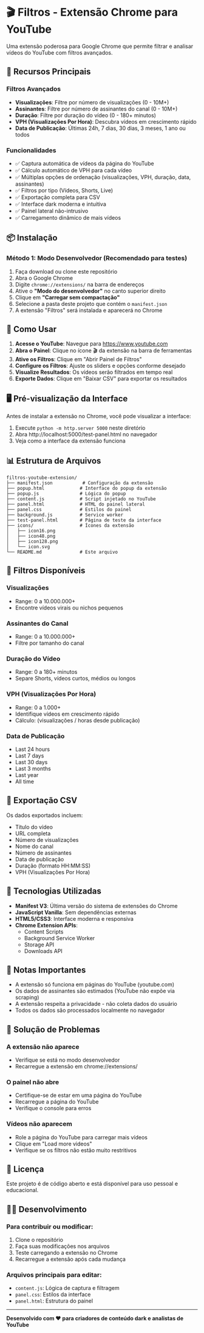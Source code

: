 # 🎬 Filtros - Extensão Chrome para YouTube

Uma extensão poderosa para Google Chrome que permite filtrar e analisar vídeos do YouTube com filtros avançados.

## 🚀 Recursos Principais

### Filtros Avançados
- **Visualizações**: Filtre por número de visualizações (0 - 10M+)
- **Assinantes**: Filtre por número de assinantes do canal (0 - 10M+)
- **Duração**: Filtre por duração do vídeo (0 - 180+ minutos)
- **VPH (Visualizações Por Hora)**: Descubra vídeos em crescimento rápido
- **Data de Publicação**: Últimas 24h, 7 dias, 30 dias, 3 meses, 1 ano ou todos

### Funcionalidades
- ✅ Captura automática de vídeos da página do YouTube
- ✅ Cálculo automático de VPH para cada vídeo
- ✅ Múltiplas opções de ordenação (visualizações, VPH, duração, data, assinantes)
- ✅ Filtros por tipo (Vídeos, Shorts, Live)
- ✅ Exportação completa para CSV
- ✅ Interface dark moderna e intuitiva
- ✅ Painel lateral não-intrusivo
- ✅ Carregamento dinâmico de mais vídeos

## 📦 Instalação

### Método 1: Modo Desenvolvedor (Recomendado para testes)

1. Faça download ou clone este repositório
2. Abra o Google Chrome
3. Digite `chrome://extensions/` na barra de endereços
4. Ative o **"Modo do desenvolvedor"** no canto superior direito
5. Clique em **"Carregar sem compactação"**
6. Selecione a pasta deste projeto que contém o `manifest.json`
7. A extensão "Filtros" será instalada e aparecerá no Chrome

## 🎯 Como Usar

1. **Acesse o YouTube**: Navegue para https://www.youtube.com
2. **Abra o Painel**: Clique no ícone 🎬 da extensão na barra de ferramentas
3. **Ative os Filtros**: Clique em "Abrir Painel de Filtros"
4. **Configure os Filtros**: Ajuste os sliders e opções conforme desejado
5. **Visualize Resultados**: Os vídeos serão filtrados em tempo real
6. **Exporte Dados**: Clique em "Baixar CSV" para exportar os resultados

## 🖥️ Pré-visualização da Interface

Antes de instalar a extensão no Chrome, você pode visualizar a interface:

1. Execute `python -m http.server 5000` neste diretório
2. Abra http://localhost:5000/test-panel.html no navegador
3. Veja como a interface da extensão funciona

## 📊 Estrutura de Arquivos

```
filtros-youtube-extension/
├── manifest.json           # Configuração da extensão
├── popup.html             # Interface do popup da extensão
├── popup.js               # Lógica do popup
├── content.js             # Script injetado no YouTube
├── panel.html             # HTML do painel lateral
├── panel.css              # Estilos do painel
├── background.js          # Service worker
├── test-panel.html        # Página de teste da interface
├── icons/                 # Ícones da extensão
│   ├── icon16.png
│   ├── icon48.png
│   ├── icon128.png
│   └── icon.svg
└── README.md              # Este arquivo
```

## 🎨 Filtros Disponíveis

### Visualizações
- Range: 0 a 10.000.000+
- Encontre vídeos virais ou nichos pequenos

### Assinantes do Canal
- Range: 0 a 10.000.000+
- Filtre por tamanho do canal

### Duração do Vídeo
- Range: 0 a 180+ minutos
- Separe Shorts, vídeos curtos, médios ou longos

### VPH (Visualizações Por Hora)
- Range: 0 a 1.000+
- Identifique vídeos em crescimento rápido
- Cálculo: (visualizações / horas desde publicação)

### Data de Publicação
- Last 24 hours
- Last 7 days
- Last 30 days
- Last 3 months
- Last year
- All time

## 💾 Exportação CSV

Os dados exportados incluem:
- Título do vídeo
- URL completa
- Número de visualizações
- Nome do canal
- Número de assinantes
- Data de publicação
- Duração (formato HH:MM:SS)
- VPH (Visualizações Por Hora)

## 🔧 Tecnologias Utilizadas

- **Manifest V3**: Última versão do sistema de extensões do Chrome
- **JavaScript Vanilla**: Sem dependências externas
- **HTML5/CSS3**: Interface moderna e responsiva
- **Chrome Extension APIs**: 
  - Content Scripts
  - Background Service Worker
  - Storage API
  - Downloads API

## 📝 Notas Importantes

- A extensão só funciona em páginas do YouTube (youtube.com)
- Os dados de assinantes são estimados (YouTube não expõe via scraping)
- A extensão respeita a privacidade - não coleta dados do usuário
- Todos os dados são processados localmente no navegador

## 🐛 Solução de Problemas

### A extensão não aparece
- Verifique se está no modo desenvolvedor
- Recarregue a extensão em chrome://extensions/

### O painel não abre
- Certifique-se de estar em uma página do YouTube
- Recarregue a página do YouTube
- Verifique o console para erros

### Vídeos não aparecem
- Role a página do YouTube para carregar mais vídeos
- Clique em "Load more videos"
- Verifique se os filtros não estão muito restritivos

## 📜 Licença

Este projeto é de código aberto e está disponível para uso pessoal e educacional.

## 👨‍💻 Desenvolvimento

### Para contribuir ou modificar:

1. Clone o repositório
2. Faça suas modificações nos arquivos
3. Teste carregando a extensão no Chrome
4. Recarregue a extensão após cada mudança

### Arquivos principais para editar:

- `content.js`: Lógica de captura e filtragem
- `panel.css`: Estilos da interface
- `panel.html`: Estrutura do painel

---

**Desenvolvido com ❤️ para criadores de conteúdo dark e analistas de YouTube**
